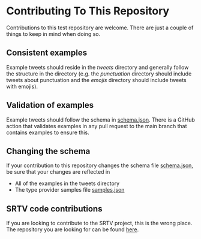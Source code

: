Contributing To This Repository
========================================

Contributions to this test repository are welcome. There are just a couple of things to keep in mind when doing so.

## Consistent examples

Example tweets should reside in the _tweets_ directory and generally follow the structure in the directory (e.g. the _punctuation_ directory should include tweets about punctuation and the _emojis_ directory should include tweets with emojis).

## Validation of examples

Example tweets should follow the schema in [schema.json](schema.json). There is a GitHub action that validates examples in any pull request to the main branch that contains examples to ensure this.

## Changing the schema

If your contribution to this repository changes the schema file [schema.json](schema.json), be sure that your changes are reflected in

- All of the examples in the tweets directory
- The type provider samples file [samples.json](samples.json)

## SRTV code contributions

If you are looking to contribute to the SRTV project, this is the wrong place. The repository you are looking for can be found [here](https://github.com/ZavierHenry/SRTV).
